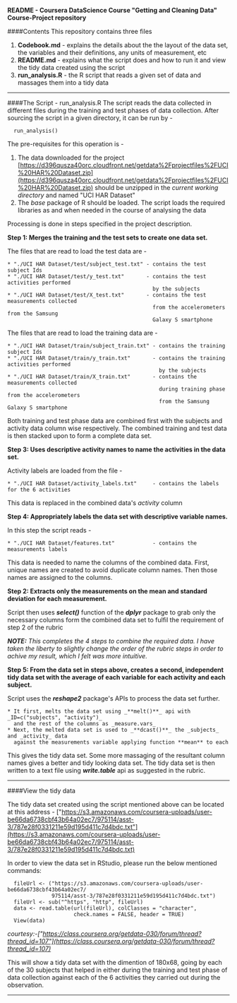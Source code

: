 **README - Coursera DataScience Course "Getting and Cleaning Data" Course-Project repository**


####Contents
This repository contains three files

1. **Codebook.md** -    explains the details about the the layout of the data set, the variables and their definitions, any units of measurement, etc
2. **README.md** -      explains what the script does and how to run it and view the tidy data created using the script
3. **run_analysis.R** - the R script that reads a given set of data and massages them into a tidy data

--------------------------------------------------------------------------------------------


####The Script - run_analysis.R
The script reads the data collected in different files during the training and test phases of data collection.
After sourcing the script in a given directory, it can be run by - 
```{r}
  run_analysis()
```
The pre-requisites for this operation is -

1. The data downloaded for the project [https://d396qusza40orc.cloudfront.net/getdata%2Fprojectfiles%2FUCI%20HAR%20Dataset.zip](https://d396qusza40orc.cloudfront.net/getdata%2Fprojectfiles%2FUCI%20HAR%20Dataset.zip) should be unzipped in the _current working directory_ and named "UCI HAR Dataset"
2. The _base_ package of R should be loaded. The script loads the required libraries as and when needed in the course of analysing the data


Processing is done in steps specified in the project description.

**Step 1: Merges the training and the test sets to create one data set.**

The files that are read to load the test data are -

	* "./UCI HAR Dataset/test/subject_test.txt" - contains the test subject Ids
	* "./UCI HAR Dataset/test/y_test.txt"       - contains the test activities performed
	                                              by the subjects
	* "./UCI HAR Dataset/test/X_test.txt"       - contains the test measurements collected 
	                                              from the accelerometers from the Samsung 
	                                              Galaxy S smartphone


The files that are read to load the training data are -

	* "./UCI HAR Dataset/train/subject_train.txt" - contains the training subject Ids
	* "./UCI HAR Dataset/train/y_train.txt"       - contains the training activities performed 
	                                                by the subjects
	* "./UCI HAR Dataset/train/X_train.txt"       - contains the measurements collected 
	                                                during training phase from the accelerometers 
	                                                from the Samsung Galaxy S smartphone


Both training and test phase data are combined first with the subjects and activity data column wise respectively. The combined training and test data is then stacked upon to form a complete data set. 



**Step 3: Uses descriptive activity names to name the activities in the data set.**

Activity labels are loaded from the file -

	* "./UCI HAR Dataset/activity_labels.txt"     - contains the labels for the 6 activities
This data is replaced in the combined data's _activity_ column



**Step 4: Appropriately labels the data set with descriptive variable names.**

In this step the script reads - 

	* "./UCI HAR Dataset/features.txt"            - contains the measurements labels
This data is needed to name the columns of the combined data. First, unique names are created to avoid duplicate column names. Then those names are assigned to the columns.



**Step 2: Extracts only the measurements on the mean and standard deviation for each measurement.**

Script then uses _**select()**_ function of the _**dplyr**_ package to grab only the necessary columns form the combined data set to fulfil the requirement of step 2 of the rubric


_**NOTE:** This completes the 4 steps to combine the required data. I have taken the liberty to slightly change the order of the rubric steps in order to achive my result, which I felt was more intuitive._



**Step 5: From the data set in steps above, creates a second, independent tidy data set with the average of each variable for each activity and each subject.**

Script uses the _**reshape2**_ package's APIs to process the data set further.

	* It first, melts the data set using _**melt()**_ api with _ID=c("subjects", "activity")_ 
	  and the rest of the columns as _measure.vars_
	* Next, the melted data set is used to _**dcast()**_ the _subjects_ and _activity_ data 
	  against the measurements variable applying function **mean** to each
This gives the tidy data set. Some more massaging of the resultant column names gives a better and tidy looking data set.
The tidy data set is then written to a text file using _**write.table**_ api as suggested in the rubric.


--------------------------------------------------------------------------------------------


####View the tidy data

The tidy data set created using the script mentioned above can be located at this address -
["https://s3.amazonaws.com/coursera-uploads/user-be66da6738cbf43b64a02ec7/975114/asst-3/787e28f0331211e59d195d411c7d4bdc.txt"](https://s3.amazonaws.com/coursera-uploads/user-be66da6738cbf43b64a02ec7/975114/asst-3/787e28f0331211e59d195d411c7d4bdc.txt)

In order to view the data set in RStudio, please run the below mentioned commands:
```{r}
  fileUrl <- ("https://s3.amazonaws.com/coursera-uploads/user-be66da6738cbf43b64a02ec7/
              975114/asst-3/787e28f0331211e59d195d411c7d4bdc.txt")
  fileUrl <- sub("^https", "http", fileUrl)
  data <- read.table(url(fileUrl), colClasses = "character", 
                     check.names = FALSE, header = TRUE)
  View(data)
```
*courtesy:-["https://class.coursera.org/getdata-030/forum/thread?thread_id=107"](https://class.coursera.org/getdata-030/forum/thread?thread_id=107)*

This will show a tidy data set with the dimention of 180x68, going by each of the 30 subjects that helped in either during the training and test phase of data collection against each of the 6 activities they carried out during the observation.    

--------------------------------------------------------------------------------------------


